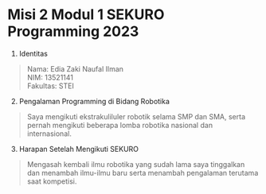 # Misi 2 Modul 1 SEKURO Programming 2023
1. Identitas
  > Nama: Edia Zaki Naufal Ilman <br>
   NIM: 13521141 <br>
  Fakultas: STEI
  
2. Pengalaman Programming di Bidang Robotika<br>
  > Saya mengikuti ekstrakuliluler robotik selama SMP dan SMA, serta pernah mengikuti beberapa lomba robotika nasional dan internasional.
 
3. Harapan Setelah Mengikuti SEKURO<br>
  > Mengasah kembali ilmu robotika yang sudah lama saya tinggalkan dan menambah ilmu-ilmu baru serta menambah pengalaman terutama saat kompetisi.
